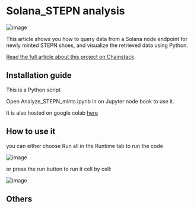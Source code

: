 # Solana_STEPN analysis

![image](https://chainstack.com/wp-content/uploads/2022/07/Stepn-mints.png)

 This article shows you how to query data from a Solana node endpoint for newly minted STEPN shoes, and visualize the retrieved data using Python.


[Read the full article about this project on Chainstack](https://chainstack.com/solana-python-tutorial-for-stepn/)

## Installation guide

This is a Python script

Open Analyze_STEPN_mints.ipynb in on Jupyter node book to use it.

It is also hosted on google colab [here](https://colab.research.google.com/drive/1QeUgfT5tZS-LowamR2i0gfRHQsCmISUK?usp=sharing)

## How to use it
you can either choose Run all in the Runtime tab to run the code 

![image](https://chainstack.com/wp-content/uploads/2022/07/image-5.png)

or press the run button to run it cell by cell:

![image](https://chainstack.com/wp-content/uploads/2022/07/image-6-768x514.png)
## Others